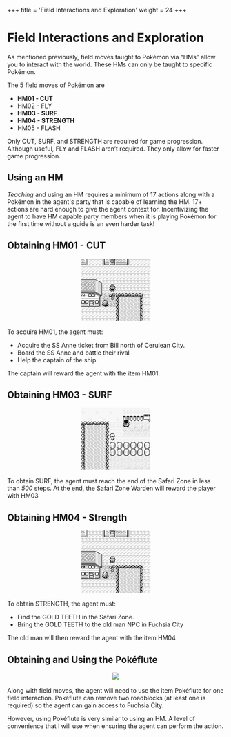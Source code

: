 +++
title = 'Field Interactions and Exploration'
weight = 24
+++

# Field Interactions and Exploration

As mentioned previously, field moves taught to Pokémon via “HMs” allow you to interact with the world. These HMs can only be taught to specific Pokémon.

The 5 field moves of Pokémon are

- **HM01 - CUT**  
- HM02 - FLY  
- **HM03 - SURF**  
- **HM04 - STRENGTH**  
- HM05 - FLASH

Only CUT, SURF, and STRENGTH are required for game progression. Although useful, FLY and FLASH aren’t required. They only allow for faster game progression.

## Using an HM
*Teaching* and using an HM requires a minimum of 17 actions along with a Pokémon in the agent's party that is capable of learning the HM. 17+ actions are hard enough to give the agent context for. Incentivizing the agent to have HM capable party members when it is playing Pokémon for the first time without a guide is an even harder task!

## Obtaining HM01 - CUT

<div style="text-align: center;">

![](assets/teach_use_cut.gif)

</div>

To acquire HM01, the agent must: 

- Acquire the SS Anne ticket from Bill north of Cerulean City. 
- Board the SS Anne and battle their rival
- Help the captain of the ship. 

The captain will reward the agent with the item HM01.

## Obtaining HM03 - SURF

<div style="text-align: center;">

![](assets/teach_use_surf.gif)

</div>

To obtain SURF, the agent must reach the end of the Safari Zone in less than *500* steps. At the end, the Safari Zone Warden will reward the player with HM03

## Obtaining HM04 - Strength

<div style="text-align: center;">

![](assets/teach_use_cut.gif)

</div>

To obtain STRENGTH, the agent must:

- Find the GOLD TEETH in the Safari Zone.
- Bring the GOLD TEETH to the old man NPC in Fuchsia City

The old man will then reward the agent with the item HM04


## Obtaining and Using the Pokéflute

<div style="text-align: center;">

![](assets/use_Pokéflute.gif)

</div>

Along with field moves, the agent will need to use the item Pokéflute for one field interaction. Pokéflute can remove two roadblocks (at least one is required) so the agent can gain access to Fuchsia City. 

However, using Pokéflute is very similar to using an HM. A level of convenience that I will use when ensuring the agent can perform the action.